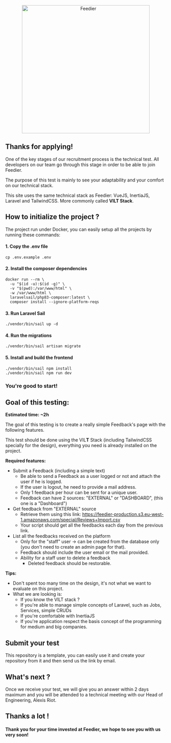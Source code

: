 <p align="center"><a href="https://feedier.com" target="_blank"><img src="https://dashboard.feedier.com/images/global/logo.svg" width="400" alt="Feedier"></a></p>


## Thanks for applying!
One of the key stages of our recruitment process is the technical test. All developers on our team go through this stage in order to be able to join Feedier.

The purpose of this test is mainly to see your adaptability and your comfort on our technical stack.

This site uses the same technical stack as Feedier: VueJS, InertiaJS, Laravel and TailwindCSS. More commonly called **VILT Stack**.

## How to initialize the project ?
The project run under Docker, you can easily setup all the projects by running these commands:

#### 1. Copy the .env file
```shell
cp .env.example .env
```

#### 2. Install the composer dependencies
```shell
docker run --rm \
  -u "$(id -u):$(id -g)" \
  -v "$(pwd):/var/www/html" \
  -w /var/www/html \
  laravelsail/php83-composer:latest \
  composer install --ignore-platform-reqs
```

#### 3. Run Laravel Sail
```shell
./vendor/bin/sail up -d
```

#### 4. Run the migrations
```shell
./vendor/bin/sail artisan migrate
```

#### 5. Install and build the frontend
```shell
./vendor/bin/sail npm install
./vendor/bin/sail npm run dev
```

### You're good to start!


## Goal of this testing:
**Estimated time: ~2h**

The goal of this testing is to create a really simple Feedback's page with the following features.

This test should be done using the VIL**T** Stack (including TailwindCSS specially for the design), everything you need is already installed on the project.

**Required features:**
- Submit a Feedback (including a simple text)
  - Be able to send a Feedback as a user logged or not and attach the user if he is logged.
  - If the user is logout, he need to provide a mail address.
  - Only 1 feedback per hour can be sent for a unique user.
  - Feedback can have 2 sources: "EXTERNAL" or "DASHBOARD", (this one is a "Dashboard")
- Get feedback from "EXTERNAL" source
  - Retrieve them using this link: https://feedier-production.s3.eu-west-1.amazonaws.com/special/Reviews+Import.csv
  - Your script should get all the feedbacks each day from the previous link.
- List all the feedbacks received on the platform
  - Only for the "staff" user -> can be created from the database only (you don't need to create an admin page for that).
  - Feedback should include the user email or the mail provided.
  - Ability for a staff user to delete a feedback
    - Deleted feedback should be restorable.

**Tips:**
- Don't spent too many time on the design, it's not what we want to evaluate on this project.
- What we are looking is: 
  - If you know the VILT stack ?
  - If you're able to manage simple concepts of Laravel, such as Jobs, Services, simple CRUDs
  - If you're comfortable with InertiaJS
  - If you're application respect the basis concept of the programming for medium and big companies.


## Submit your test
This repository is a template, you can easily use it and create your repository from it and then send us the link by email.

## What's next ?
Once we receive your test, we will give you an answer within 2 days maximum and you will be attended to a technical meeting with our Head of Engineering, Alexis Riot.

## Thanks a lot !
#### Thank you for your time invested at Feedier, we hope to see you with us very soon!

